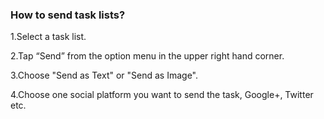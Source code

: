 ### How to send task lists?



1.Select a task list.

2.Tap “Send” from the option menu in the upper right hand corner.

3.Choose "Send as Text" or "Send as Image".

4.Choose one social platform you want to send the task, Google+, Twitter etc.


